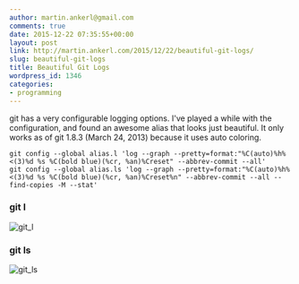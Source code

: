 ```yaml
---
author: martin.ankerl@gmail.com
comments: true
date: 2015-12-22 07:35:55+00:00
layout: post
link: http://martin.ankerl.com/2015/12/22/beautiful-git-logs/
slug: beautiful-git-logs
title: Beautiful Git Logs
wordpress_id: 1346
categories:
- programming
---
```


git has a very configurable logging options. I've played a while with the configuration, and found an awesome alias that looks just beautiful. It only works as of git 1.8.3 (March 24, 2013) because it uses auto coloring.


    
    
    git config --global alias.l 'log --graph --pretty=format:"%C(auto)%h%<(3)%d %s %C(bold blue)(%cr, %an)%Creset" --abbrev-commit --all'
    git config --global alias.ls 'log --graph --pretty=format:"%C(auto)%h%<(3)%d %s %C(bold blue)(%cr, %an)%Creset%n" --abbrev-commit --all --find-copies -M --stat'
    





### git l


![git_l](http://martin.ankerl.com/wp-content/uploads/2015/12/git_l.png)



### git ls


![git_ls](http://martin.ankerl.com/wp-content/uploads/2015/12/git_ls-1.png)
